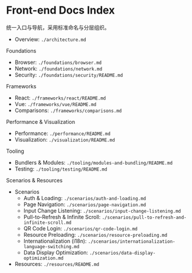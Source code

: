 # Front-end Docs Index

统一入口与导航，采用标准命名与分层组织。

- Overview: `./architecture.md`

Foundations
- Browser: `./foundations/browser.md`
- Network: `./foundations/network.md`
- Security: `./foundations/security/README.md`

Frameworks
- React: `./frameworks/react/README.md`
- Vue: `./frameworks/vue/README.md`
- Comparisons: `./frameworks/comparisons.md`

Performance & Visualization
- Performance: `./performance/README.md`
- Visualization: `./visualization/README.md`

Tooling
- Bundlers & Modules: `./tooling/modules-and-bundling/README.md`
- Testing: `./tooling/testing/README.md`

Scenarios & Resources
- Scenarios
  - Auth & Loading: `./scenarios/auth-and-loading.md`
  - Page Navigation: `./scenarios/page-navigation.md`
  - Input Change Listening: `./scenarios/input-change-listening.md`
  - Pull-to-Refresh & Infinite Scroll: `./scenarios/pull-to-refresh-and-infinite-scroll.md`
  - QR Code Login: `./scenarios/qr-code-login.md`
  - Resource Preloading: `./scenarios/resource-preloading.md`
  - Internationalization (i18n): `./scenarios/internationalization-language-switching.md`
  - Data Display Optimization: `./scenarios/data-display-optimization.md`
- Resources: `./resources/README.md`

